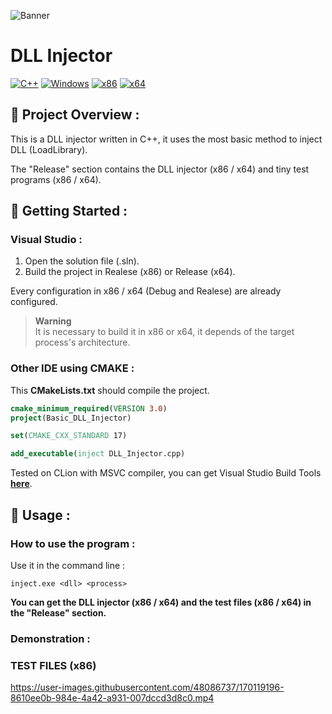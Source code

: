 ![Banner](https://user-images.githubusercontent.com/48086737/170106580-716a5608-65f4-40c8-bda6-479cf17632e4.png)

# DLL Injector

 [![C++](https://img.shields.io/badge/language-C%2B%2B-%23f34b7d.svg?style=for-the-badge&logo=appveyor)](https://en.wikipedia.org/wiki/C%2B%2B) [![Windows](https://img.shields.io/badge/platform-Windows-0078d7.svg?style=for-the-badge&logo=appveyor)](https://en.wikipedia.org/wiki/Microsoft_Windows) [![x86](https://img.shields.io/badge/arch-x86-red.svg?style=for-the-badge&logo=appveyor)](https://en.wikipedia.org/wiki/X86) [![x64](https://img.shields.io/badge/arch-x64-green.svg?style=for-the-badge&logo=appveyor)](https://en.wikipedia.org/wiki/X64)

## :open_book: Project Overview :

This is a DLL injector written in C++, it uses the most basic method to inject DLL (LoadLibrary).

The "Release" section contains the DLL injector (x86 / x64) and tiny test programs (x86 / x64).

## 🚀 Getting Started :

### Visual Studio :

1. Open the solution file (.sln).
2. Build the project in Realese (x86) or Release (x64).

Every configuration in x86 / x64 (Debug and Realese) are already configured.

> **Warning** <br>
> It is necessary to build it in x86 or x64, it depends of the target process's architecture.

### Other IDE using CMAKE :

This **CMakeLists.txt** should compile the project.

```cmake
cmake_minimum_required(VERSION 3.0)
project(Basic_DLL_Injector)

set(CMAKE_CXX_STANDARD 17)

add_executable(inject DLL_Injector.cpp)
```

Tested on CLion with MSVC compiler, you can get Visual Studio Build Tools [**here**](https://visualstudio.microsoft.com/fr/downloads/?q=build+tools).

## 🧪 Usage :

### How to use the program :

Use it in the command line :

    inject.exe <dll> <process>
**You can get the DLL injector (x86 / x64) and the test files (x86 / x64) in the "Release" section.**

### Demonstration :

### TEST FILES (x86)

https://user-images.githubusercontent.com/48086737/170119196-8610ee0b-984e-4a42-a931-007dccd3d8c0.mp4
